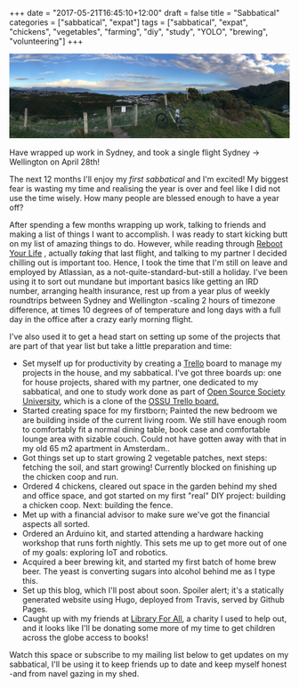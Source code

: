 +++
date = "2017-05-21T16:45:10+12:00"
draft = false
title = "Sabbatical"
categories = ["sabbatical", "expat"]
tags = ["sabbatical", "expat", "chickens", "vegetables", "farming", "diy", "study", "YOLO", "brewing", "volunteering"]
+++

![alt text](/frontier.jpg "Sydney bachelor life, behind, and urban farming, sabbatical and family life in New Zealand ahead of me")

Have wrapped up work in Sydney, and took a single flight Sydney -> Wellington on April 28th!

The next 12 months I'll enjoy my *first sabbatical* and I'm excited! My biggest fear is wasting my time and realising the year
is over and feel like I did not use the time wisely. How many people are blessed enough to have a year off?

After spending a few months wrapping up work, talking to friends and making a list of things I want to accomplish. I was 
ready to start kicking butt on my list of amazing things to do.
However, while reading through [Reboot Your Life](https://www.amazon.com/gp/product/0825305640/ref=as_li_tl?ie=UTF8&camp=1789&creative=9325&creativeASIN=0825305640&linkCode=as2&tag=0tt0-20&linkId=be40a38ecd5ef44c6807db5c47d79826)
, actually *taking* that last flight, and talking to my partner I decided chilling out is important too.
 Hence, I took the time that I'm still on leave and employed by Atlassian, as a not-quite-standard-but-still a holiday.
  I've been using it to sort out mundane but important basics like getting an IRD number, arranging health insurance,
  rest up from a year plus of weekly roundtrips between Sydney and Wellington -scaling 2 hours of timezone difference, at times 10 degrees of
 of temperature and long days with a full day in the office after a crazy early morning flight.

 I've also used it to get a head start on setting up some of the projects that are part of that year list but take a
 little preparation and time:
  
 * Set myself up for productivity by creating a [Trello](https://trello.com/otto25/recommend) board to manage my projects in the house,
 and my sabbatical. I've got three boards up: one for house projects, shared with my partner, one dedicated to my sabbatical, and one to study work done
 as part of [Open Source Society University](https://github.com/open-source-society/computer-science), which is a clone of
 the [OSSU Trello board.](https://trello.com/b/9DPXYv5f)
 * Started creating space for my firstborn; Painted the new bedroom we are building inside of the current living room. We still have enough room to comfortably fit
  a normal dining table, book case and comfortable lounge area with sizable couch. Could not have gotten away with that
  in my old 65 m2 apartment in Amsterdam..
 * Got things set up to start growing 2 vegetable patches, next steps: fetching the soil, and start growing! Currently blocked on finishing up the chicken coop and run.
 * Ordered 4 chickens, cleared out space in the garden behind my shed and office space, and got started on my first "real"
 DIY project: building a chicken coop. Next: building the fence.
 * Met up with a financial advisor to make sure we've got the financial aspects all sorted.
 * Ordered an Arduino kit, and started attending a hardware hacking workshop that runs forth nightly. This sets me up to get more
  out of one of my goals: exploring IoT and robotics.
 * Acquired a beer brewing kit, and started my first batch of home brew beer. The yeast is converting sugars into alcohol behind me as I
  type this.
 * Set up this blog, which I'll post about soon. Spoiler alert; it's a statically generated website using Hugo, deployed
 from Travis, served by Github Pages.
 * Caught up with my friends at [Library For All](http://www.libraryforall.org), a charity I used to help out, and it
 looks like I'll be donating some more of my time to get children
 across the globe access to books!


 Watch this space or subscribe to my mailing list below to get updates on my sabbatical, I'll be using it to keep friends
 up to date and keep myself honest -and from navel gazing in my shed.
